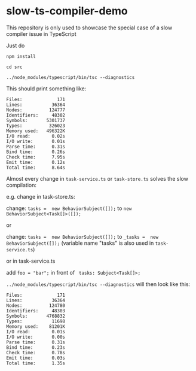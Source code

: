 # slow-ts-compiler-demo

This repository is only used to showcase the special case of a slow compiler issue in TypeScript

Just do 


`npm install`

`cd src`

`../node_modules/typescript/bin/tsc --diagnostics`

This should print something like:

```
Files:             171
Lines:           36364
Nodes:          124777
Identifiers:     48302
Symbols:       5301737
Types:          326023
Memory used:   496322K
I/O read:        0.02s
I/O write:       0.01s
Parse time:      0.31s
Bind time:       0.26s
Check time:      7.95s
Emit time:       0.12s
Total time:      8.64s
```

Almost every change in `task-service.ts` or `task-store.ts` solves the slow compilation:

e.g. change in task-store.ts:

change: `tasks =  new BehaviorSubject([]);` to `new BehaviorSubject<Task[]>([]);`

or

change: `tasks =  new BehaviorSubject([]);` to  `_tasks =  new BehaviorSubject([]);` (variable name "tasks" is also used in `task-service.ts`)


or in task-service.ts 


add `foo = "bar";` in front of ` tasks: Subject<Task[]>;`


`../node_modules/typescript/bin/tsc --diagnostics` will then look like this:


```
Files:             171
Lines:           36364
Nodes:          124780
Identifiers:     48303
Symbols:       4768832
Types:           11698
Memory used:    81201K
I/O read:        0.01s
I/O write:       0.00s
Parse time:      0.31s
Bind time:       0.23s
Check time:      0.78s
Emit time:       0.03s
Total time:      1.35s

```


